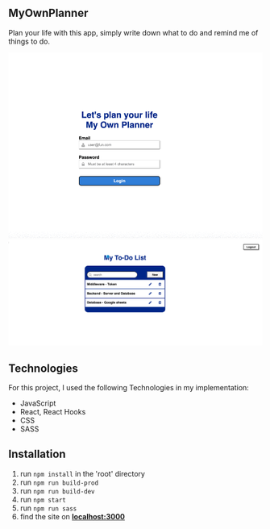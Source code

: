 ## MyOwnPlanner

Plan your life with this app, simply write down what to do and remind me of things to do.

![Auth](client/dist/img/Auth.gif)
![To-do](client/dist/img/myPlannerTodos.gif)

## Technologies

For this project, I used the following Technologies in my implementation:

- JavaScript
- React, React Hooks
- CSS
- SASS

## Installation

1. run `npm install` in the 'root' directory
2. run `npm run build-prod`
3. run `npm run build-dev`
4. run `npm start`
5. run `npm run sass`
6. find the site on **[localhost:3000](http://localhost:3000/)**
